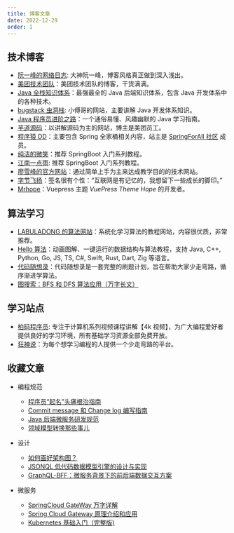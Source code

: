 ```yaml
---
title: 博客文章
date: 2022-12-29
order: 1
---
```


## 技术博客

- [阮一峰的网络日志](http://www.ruanyifeng.com/blog/archives.html): 大神阮一峰，博客风格真正做到深入浅出。
- [美团技术团队](https://tech.meituan.com/)：美团技术团队的博客，干货满满。
- [Java 全栈知识体系](https://pdai.tech/)：最强最全的 Java 后端知识体系，包含 Java 开发体系中的各种技术。
- [bugstack 虫洞栈](https://bugstack.cn/): 小傅哥的网站，主要讲解 Java 开发体系知识。
- [Java 程序员进阶之路](https://tobebetterjavaer.com)：一个通俗易懂、风趣幽默的 Java 学习指南。
- [芋道源码](https://www.iocoder.cn/)：以讲解源码为主的网站，博主是美团员工。
- [程序猿 DD](https://blog.didispace.com/spring-boot-learning-2x/)：主要包含 Spring 全家桶相关内容，站主是 [SpringForAll 社区](http://spring4all.com/) 成员。
- [纯洁的微笑](http://www.ityouknow.com/)：推荐 SpringBoot 入门系列教程。
- [江南一点雨](https://www.javaboy.org/springboot/): 推荐 SpringBoot 入门系列教程。
- [廖雪峰的官方网站](https://www.liaoxuefeng.com/)：通过简单上手为主来达成教学目的的技术网站。
- [字节飞扬](https://bytesfly.github.io/blog/#/README)：签名很有个性：“互联网是有记忆的，我想留下一些成长的脚印。”
- [Mrhope](https://mrhope.site/)：Vuepress 主题 *VuePress Theme Hope* 的开发者。

## 算法学习

- [LABULADONG 的算法网站](https://labuladong.github.io/algo/)：系统化学习算法的教程网站，内容很优质，非常推荐。
- [Hello 算法](https://www.hello-algo.com/)：动画图解、一键运行的数据结构与算法教程，支持 Java, C++, Python, Go, JS, TS, C#, Swift, Rust, Dart, Zig 等语言。
- [代码随想录](https://www.programmercarl.com/)：代码随想录是一套完整的刷题计划，旨在帮助大家少走弯路，循序渐进学算法。
- [图搜索：BFS 和 DFS 算法应用（万字长文）](https://zhuanlan.zhihu.com/p/554518834)

## 学习站点

- [柏码程序员](https://itbaima.net/#/document): 专注于计算机系列视频课程讲解【4k 视频】，为广大编程爱好者提供良好的学习环境，所有基础学习资源全部免费开放。
- [狂神说](https://www.kuangstudy.com/)：为每个想学习编程的人提供一个少走弯路的平台。

## 收藏文章

- 编程规范
  - [程序员“起名”头痛根治指南](https://mp.weixin.qq.com/s/loaaKlE44P4VxMgLY3f2hw)
  - [Commit message 和 Change log 编写指南](https://www.ruanyifeng.com/blog/2016/01/commit_message_change_log.html?tdsourcetag=s_pctim_aiomsg)
  - [Java 后端微服务研发规范](https://www.jianshu.com/p/994797a84c5c)
  - [领域模型转换那些事儿](https://www.imooc.com/article/293314)

- 设计
  - [如何画好架构图？](https://www.cnblogs.com/xiang--liu/p/10504808.html)
  - [JSONQL 低代码数据模型引擎的设计与实现](https://www.infoq.cn/article/QQYdqK3yjzxrb8TbvgVC)
  - [GraphQL-BFF：微服务背景下的前后端数据交互方案](https://cloud.tencent.com/developer/article/1477870)

- 微服务
  - [SpringCloud GateWay 万字详解](https://www.cnblogs.com/mingyueyy/p/16366360.html)
  - [Spring Cloud Gateway 原理介绍和应用](https://blog.fintopia.tech/60e27b0e2078082a378ec5ed/)
  - [Kubernetes 基础入门（完整版)](https://www.cnblogs.com/starsray/p/16434558.html)